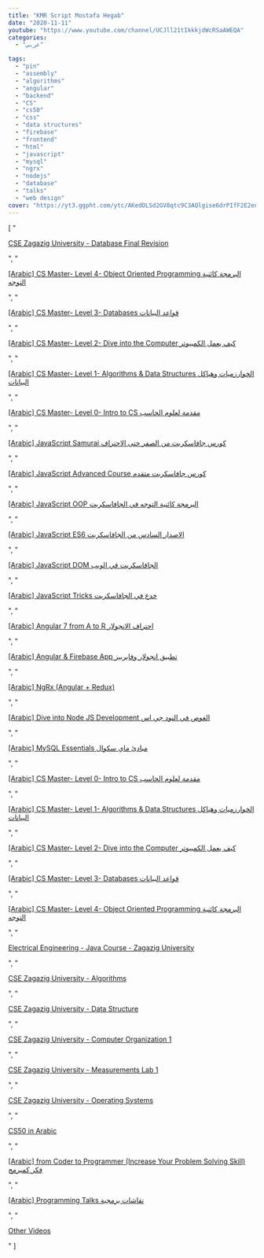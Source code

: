 ```yaml
---
title: "KMR Script Mostafa Hegab"
date: "2020-11-11"
youtube: "https://www.youtube.com/channel/UCJll21tIkkkjdWcRSaAWEQA"
categories:
  - "عربي"

tags:
  - "pin"
  - "assembly"
  - "algorithms"
  - "angular"
  - "backend"
  - "CS"
  - "cs50"
  - "css"
  - "data structures"
  - "firebase"
  - "frontend"
  - "html"
  - "javascript"
  - "mysql"
  - "ngrx"
  - "nodejs"
  - "database"
  - "talks"
  - "web design"
cover: "https://yt3.ggpht.com/ytc/AKedOLSd2GV8qtc9C3AQlgise6drPIfF2E2enNhgcXPIMg=s88-c-k-c0x00ffffff-no-rj"
---
```


[
"<p><a href='https://www.youtube.com/watch?v=IdqJ4JqKUWQ&list=PLL2zWZTDFZziZFLEiaZVb434VICU7dG8e'>CSE Zagazig University - Database Final Revision</a></p>",
"<p><a href='https://www.youtube.com/watch?v=PuiK3712dhk&list=PLL2zWZTDFZzhul3X8djkfXzUxl7Cw7-sF'>[Arabic] CS Master- Level 4- Object Oriented Programming البرمجة كائنية التوجه</a></p>",
"<p><a href='https://www.youtube.com/watch?v=o9glYZ8z41A&list=PLL2zWZTDFZzhXQ1bcYlO3PtN4MsLiG-gy'>[Arabic] CS Master- Level 3- Databases قواعد البيانات</a></p>",
"<p><a href='https://www.youtube.com/watch?v=hIowYaPn-fE&list=PLL2zWZTDFZziX_xS2bbGfLAOHVmlzURhF'>[Arabic] CS Master- Level 2- Dive into the Computer كيف يعمل الكمبيوتر</a></p>",
"<p><a href='https://www.youtube.com/watch?v=hxNi6unsrAg&list=PLL2zWZTDFZzjxarUL23ydiOgibhRipGYC'>[Arabic] CS Master- Level 1- Algorithms & Data Structures الخوارزميات وهياكل البيانات</a></p>",
"<p><a href='https://www.youtube.com/watch?v=tMPtfdvP87U&list=PLL2zWZTDFZzivM2GAL3HpuFrHlLwp6FoO'>[Arabic] CS Master- Level 0- Intro to CS مقدمة لعلوم الحاسب</a></p>",
"<p><a href='https://www.youtube.com/watch?v=40YXA9ih90g&list=PLL2zWZTDFZzgU2x6Kk6w0qx5piLgMODsm'>[Arabic] JavaScript Samurai كورس جافاسكربت من الصفر حتى الاحتراف</a></p>",
"<p><a href='https://www.youtube.com/watch?v=XKS677DX3Ps&list=PLL2zWZTDFZzhbzBxIqKE57xrlLioVw5Mg'>[Arabic] JavaScript Advanced Course كورس جافاسكربت متقدم</a></p>",
"<p><a href='https://www.youtube.com/watch?v=GvWzsShOfKg&list=PLL2zWZTDFZzj2ouoIOIGpNXdFvdGUVuPH'>[Arabic] JavaScript OOP البرمجة كائنية التوجه في الجافاسكربت</a></p>",
"<p><a href='https://www.youtube.com/watch?v=wIOHMsjQ-Rw&list=PLL2zWZTDFZzilx_LJ_mCRDETtDOyBg0UT'>[Arabic] JavaScript ES6 الاصدار السادس من الجافاسكربت</a></p>",
"<p><a href='https://www.youtube.com/watch?v=kHqMLgKrkoA&list=PLL2zWZTDFZzh3qZkghVkbt1aqj1IsBRbj'>[Arabic] JavaScript DOM الجافاسكربت في الويب</a></p>",
"<p><a href='https://www.youtube.com/watch?v=cldZgqMMqH8&list=PLL2zWZTDFZzi2MBJTB5nw8BK-EgJ1M8Gv'>[Arabic] JavaScript Tricks خدع في الجافاسكربت</a></p>",
"<p><a href='https://www.youtube.com/watch?v=hgGuF_j5TA8&list=PLL2zWZTDFZzjSjy7yeJwpj2QkJd8NKo-O'>[Arabic] Angular 7 from A to R احتراف الانجولار</a></p>",
"<p><a href='https://www.youtube.com/watch?v=oixGUc-RA7I&list=PLL2zWZTDFZzh2WEmc3fH_O4y4N05ZCqB2'>[Arabic] Angular & Firebase App تطبيق انجولار وفايربيز</a></p>",
"<p><a href='https://www.youtube.com/watch?v=0xqxumPv59w&list=PLL2zWZTDFZzhW10baUv1esvrowMwbfd5H'>[Arabic] NgRx (Angular + Redux)</a></p>",
"<p><a href='https://www.youtube.com/watch?v=H24MKmxGCtM&list=PLL2zWZTDFZzgxxD66mv95I8hC0pby5bdp'>[Arabic] Dive into Node JS Development الغوص في النود جي اس</a></p>",
"<p><a href='https://www.youtube.com/watch?v=nR9MjLmbSIA&list=PLL2zWZTDFZzhBxhIJkhz-B-HulZUN6YzY'>[Arabic] MySQL Essentials مبادئ ماي سكوال</a></p>",
"<p><a href='https://www.youtube.com/watch?v=tMPtfdvP87U&list=PLL2zWZTDFZzivM2GAL3HpuFrHlLwp6FoO'>[Arabic] CS Master- Level 0- Intro to CS مقدمة لعلوم الحاسب</a></p>",
"<p><a href='https://www.youtube.com/watch?v=hxNi6unsrAg&list=PLL2zWZTDFZzjxarUL23ydiOgibhRipGYC'>[Arabic] CS Master- Level 1- Algorithms & Data Structures الخوارزميات وهياكل البيانات</a></p>",
"<p><a href='https://www.youtube.com/watch?v=hIowYaPn-fE&list=PLL2zWZTDFZziX_xS2bbGfLAOHVmlzURhF'>[Arabic] CS Master- Level 2- Dive into the Computer كيف يعمل الكمبيوتر</a></p>",
"<p><a href='https://www.youtube.com/watch?v=o9glYZ8z41A&list=PLL2zWZTDFZzhXQ1bcYlO3PtN4MsLiG-gy'>[Arabic] CS Master- Level 3- Databases قواعد البيانات</a></p>",
"<p><a href='https://www.youtube.com/watch?v=PuiK3712dhk&list=PLL2zWZTDFZzhul3X8djkfXzUxl7Cw7-sF'>[Arabic] CS Master- Level 4- Object Oriented Programming البرمجة كائنية التوجه</a></p>",
"<p><a href='https://www.youtube.com/watch?v=X83JOdQjnbk&list=PLL2zWZTDFZzg1XkKfM5uaIsKWGEVBKFl2'>Electrical Engineering - Java Course - Zagazig University</a></p>",
"<p><a href='https://www.youtube.com/watch?v=9BnCHkZ4qe0&list=PLL2zWZTDFZzjcigb-x7FGR12e0ZporAow'>CSE Zagazig University - Algorithms</a></p>",
"<p><a href='https://www.youtube.com/watch?v=YSz7YOmMbtM&list=PLL2zWZTDFZzh8cEhdwzlnGVzBGaAqV3CF'>CSE Zagazig University - Data Structure</a></p>",
"<p><a href='https://www.youtube.com/watch?v=EtHx6yMdupY&list=PLL2zWZTDFZzghfe98IlyXWusPme0HdVtj'>CSE Zagazig University - Computer Organization 1</a></p>",
"<p><a href='https://www.youtube.com/watch?v=LNcAIrExtLE&list=PLL2zWZTDFZzj5fjKT_5H3Ob_ScJDTu-hB'>CSE Zagazig University - Measurements Lab 1</a></p>",
"<p><a href='https://www.youtube.com/watch?v=YZj5SX1es_0&list=PLL2zWZTDFZzhY-KuiFETT02Ih-0J016vW'>CSE Zagazig University - Operating Systems</a></p>",
"<p><a href='https://www.youtube.com/watch?v=LzcrZXnhooo&list=PLL2zWZTDFZzibJ49gBM2owqCzda8meSNj'>CS50 in Arabic</a></p>",
"<p><a href='https://www.youtube.com/watch?v=bSafcsjyn74&list=PLL2zWZTDFZzh4kSotZxRNcYOPe7lQCdgP'>[Arabic] from Coder to Programmer (Increase Your Problem Solving Skill) فكر كمبرمج</a></p>",
"<p><a href='https://www.youtube.com/watch?v=mthnS47g_tg&list=PLL2zWZTDFZzjZrPHQ25FQDz6GagqfZCze'>[Arabic] Programming Talks نقاشات برمجية</a></p>",
"<p><a href='https://www.youtube.com/watch?v=W4qd5gITe8c&list=PLL2zWZTDFZzgsqbuXF1Bi5hsql7BNJHAW'>Other Videos</a></p>"
]
